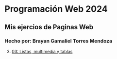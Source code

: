 # Programación Web 2024
## Mis ejercios de Paginas Web
### Hecho por: Brayan Gamaliel Torres Mendoza

3.  [03: Listas, multimedia y tablas](./03_listas_multimedia_tablas/mi%20primera%20pagina%20web.html)

